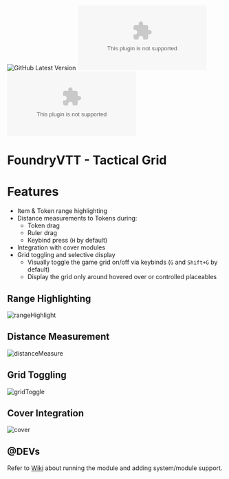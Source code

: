 ![GitHub Latest Version](https://img.shields.io/github/v/release/Aedif/tactical-grid?sort=semver)
![GitHub Latest Release](https://img.shields.io/github/downloads/Aedif/tactical-grid/latest/aedifs-tactical-grid.zip)
![GitHub All Releases](https://img.shields.io/github/downloads/Aedif/tactical-grid/aedifs-tactical-grid.zip)

# FoundryVTT - Tactical Grid

# Features
- Item & Token range highlighting
- Distance measurements to Tokens during:
   - Token drag
   - Ruler drag
   - Keybind press (`H` by default)
- Integration with cover modules
- Grid toggling and selective display
  - Visually toggle the game grid on/off via keybinds (`G` and `Shift+G` by default)
  - Display the grid only around hovered over or controlled placeables

## Range Highlighting

![rangeHighlight](https://github.com/user-attachments/assets/cfc7daf5-f236-4218-ae28-d01d853f4fda)

## Distance Measurement

![distanceMeasure](https://github.com/user-attachments/assets/ca52c8f9-954c-460a-9d48-eff4dc80eb9c)

## Grid Toggling

![gridToggle](https://github.com/user-attachments/assets/e7fd74e3-3299-48e4-bb8b-c382e80b352b)

## Cover Integration

![cover](https://github.com/user-attachments/assets/d8407ce6-43b5-46d7-98db-38fc32d5548f)

## @DEVs

Refer to [Wiki](https://github.com/Aedif/tactical-grid/wiki) about running the module and adding system/module support.

